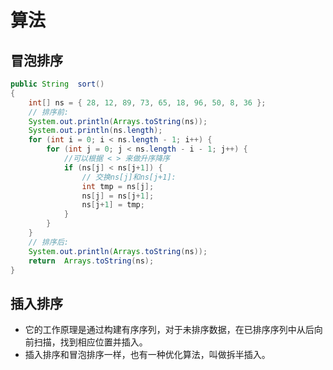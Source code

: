 # 算法

## 冒泡排序

```java
public String  sort()
{
    int[] ns = { 28, 12, 89, 73, 65, 18, 96, 50, 8, 36 };
    // 排序前:
    System.out.println(Arrays.toString(ns));
    System.out.println(ns.length);
    for (int i = 0; i < ns.length - 1; i++) {
        for (int j = 0; j < ns.length - i - 1; j++) {
            //可以根据 < > 来做升序降序
            if (ns[j] < ns[j+1]) {
                // 交换ns[j]和ns[j+1]:
                int tmp = ns[j];
                ns[j] = ns[j+1];
                ns[j+1] = tmp;
            }
        }
    }
    // 排序后:
    System.out.println(Arrays.toString(ns));
    return  Arrays.toString(ns);
}
```

## 插入排序
- 它的工作原理是通过构建有序序列，对于未排序数据，在已排序序列中从后向前扫描，找到相应位置并插入。
- 插入排序和冒泡排序一样，也有一种优化算法，叫做拆半插入。
